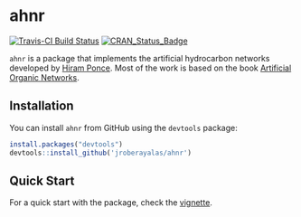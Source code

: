 # ahnr
[![Travis-CI Build Status](https://travis-ci.org/jroberayalas/ahnr.svg?branch=master)](https://travis-ci.org/jroberayalas/ahnr)
[![CRAN\_Status\_Badge](https://www.r-pkg.org/badges/version/strict)](https://cran.r-project.org/package=strict)

`ahnr` is a package that implements the artificial hydrocarbon networks developed by [Hiram Ponce](http://www.solariumlabs.com/hiram_ponce.html). Most of the work is based on the book [Artificial Organic Networks](http://www.springer.com/gb/book/9783319024714).

## Installation

You can install `ahnr` from GitHub using the `devtools` package:

```R
install.packages("devtools")
devtools::install_github('jroberayalas/ahnr')
```
## Quick Start

For a quick start with the package, check the [vignette](https://github.com/jroberayalas/ahnr/blob/master/vignettes/ahn.Rmd).
